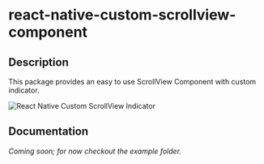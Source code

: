 # react-native-custom-scrollview-component

## Description

This package provides an easy to use ScrollView Component with custom indicator.

![React Native Custom ScrollView Indicator](https://raw.githubusercontent.com/zobeirhamid/react-native-custom-scrollview-indicator/master/demo.gif "ReactNative Custom ScrollView Indicator")

## Documentation

_Coming soon; for now checkout the example folder._
